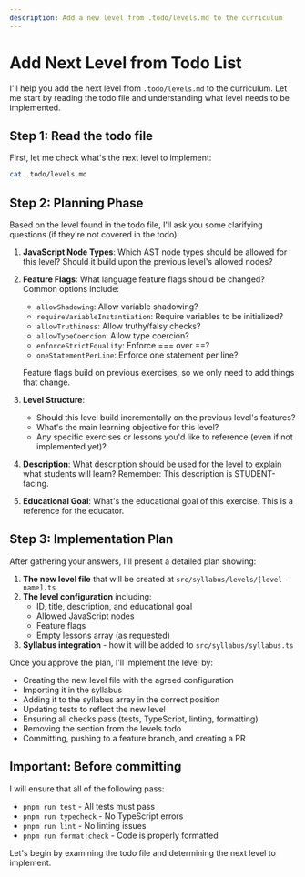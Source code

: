 ```yaml
---
description: Add a new level from .todo/levels.md to the curriculum
---
```


# Add Next Level from Todo List

I'll help you add the next level from `.todo/levels.md` to the curriculum. Let me start by reading the todo file and understanding what level needs to be implemented.

## Step 1: Read the todo file

First, let me check what's the next level to implement:

```bash
cat .todo/levels.md
```

## Step 2: Planning Phase

Based on the level found in the todo file, I'll ask you some clarifying questions (if they're not covered in the todo):

1. **JavaScript Node Types**: Which AST node types should be allowed for this level? Should it build upon the previous level's allowed nodes?

2. **Feature Flags**: What language feature flags should be changed? Common options include:
   - `allowShadowing`: Allow variable shadowing?
   - `requireVariableInstantiation`: Require variables to be initialized?
   - `allowTruthiness`: Allow truthy/falsy checks?
   - `allowTypeCoercion`: Allow type coercion?
   - `enforceStrictEquality`: Enforce === over ==?
   - `oneStatementPerLine`: Enforce one statement per line?

   Feature flags build on previous exercises, so we only need to add things that change.

3. **Level Structure**:
   - Should this level build incrementally on the previous level's features?
   - What's the main learning objective for this level?
   - Any specific exercises or lessons you'd like to reference (even if not implemented yet)?

4. **Description**: What description should be used for the level to explain what students will learn? Remember: This description is STUDENT-facing.

5. **Educational Goal**: What's the educational goal of this exercise. This is a reference for the educator.

## Step 3: Implementation Plan

After gathering your answers, I'll present a detailed plan showing:

1. **The new level file** that will be created at `src/syllabus/levels/[level-name].ts`
2. **The level configuration** including:
   - ID, title, description, and educational goal
   - Allowed JavaScript nodes
   - Feature flags
   - Empty lessons array (as requested)
3. **Syllabus integration** - how it will be added to `src/syllabus/syllabus.ts`

Once you approve the plan, I'll implement the level by:

- Creating the new level file with the agreed configuration
- Importing it in the syllabus
- Adding it to the syllabus array in the correct position
- Updating tests to reflect the new level
- Ensuring all checks pass (tests, TypeScript, linting, formatting)
- Removing the section from the levels todo
- Committing, pushing to a feature branch, and creating a PR

## Important: Before committing

I will ensure that all of the following pass:

- `pnpm run test` - All tests must pass
- `pnpm run typecheck` - No TypeScript errors
- `pnpm run lint` - No linting issues
- `pnpm run format:check` - Code is properly formatted

Let's begin by examining the todo file and determining the next level to implement.
